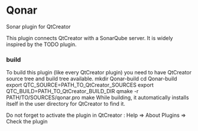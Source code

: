 Qonar
=======
Sonar plugin for QtCreator

This plugin connects QtCreator with a SonarQube server. 
It is widely inspired by the TODO plugin. 

### build
To build this plugin (like every QtCreator plugin) you need to have QtCreator source tree and build tree available.
    mkdir Qonar-build
    cd Qonar-build
    export QTC_SOURCE=PATH_TO_QtCreator_SOURCES
    export QTC_BUILD=PATH_TO_QtCreator_BUILD_DIR
    qmake -r PATH/TO/SOURCES/qonar.pro
    make
While building, it automatically installs itself in the user directory for QtCreator to find it.

Do not forget to activate the plugin in QtCreator :
    Help => About Plugins => Check the plugin
